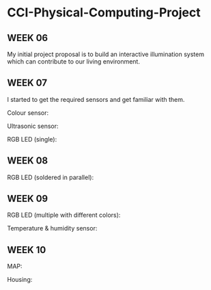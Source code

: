 # CCI-Physical-Computing-Project

## WEEK 06  

My initial project proposal is to build an interactive illumination system which can contribute to our living environment.  


## WEEK 07  

I started to get the required sensors and get familiar with them.  

Colour sensor:  


Ultrasonic sensor:  


RGB LED (single):  


## WEEK 08  

RGB LED (soldered in parallel):  

## WEEK 09  
RGB LED (multiple with different colors):  

Temperature & humidity sensor:  

## WEEK 10  

MAP:  

Housing:  
